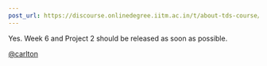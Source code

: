 ```yaml
---
post_url: https://discourse.onlinedegree.iitm.ac.in/t/about-tds-course/167878/2
---
```

Yes. Week 6 and Project 2 should be released as soon as possible.

[@carlton](/u/carlton)